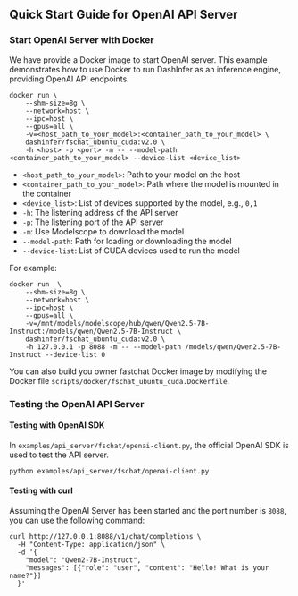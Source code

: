## Quick Start Guide for OpenAI API Server

### Start OpenAI Server with Docker

We have provide a Docker image to start OpenAI server.
This example demonstrates how to use Docker to run DashInfer as an inference engine, providing OpenAI API endpoints.

```shell
docker run \
    --shm-size=8g \
    --network=host \
    --ipc=host \
    --gpus=all \
    -v=<host_path_to_your_model>:<container_path_to_your_model> \
    dashinfer/fschat_ubuntu_cuda:v2.0 \
    -h <host> -p <port> -m -- --model-path <container_path_to_your_model> --device-list <device_list>
```
 
- `<host_path_to_your_model>`: Path to your model on the host
- `<container_path_to_your_model>`: Path where the model is mounted in the container
- `<device_list>`: List of devices supported by the model, e.g., `0,1`
- `-h`: The listening address of the API server
- `-p`: The listening port of the API server
- `-m`: Use Modelscope to download the model
- `--model-path`: Path for loading or downloading the model
- `--device-list`: List of CUDA devices used to run the model

For example:

```shell
docker run  \
    --shm-size=8g \
    --network=host \
    --ipc=host \
    --gpus=all \
    -v=/mnt/models/modelscope/hub/qwen/Qwen2.5-7B-Instruct:/models/qwen/Qwen2.5-7B-Instruct \
    dashinfer/fschat_ubuntu_cuda:v2.0 \
    -h 127.0.0.1 -p 8088 -m -- --model-path /models/qwen/Qwen2.5-7B-Instruct --device-list 0
```

You can also build you owner fastchat Docker image by modifying the Docker file `scripts/docker/fschat_ubuntu_cuda.Dockerfile`.

### Testing the OpenAI API Server

#### Testing with OpenAI SDK
In `examples/api_server/fschat/openai-client.py`, the official OpenAI SDK is used to test the API server.

```shell
python examples/api_server/fschat/openai-client.py
```

#### Testing with curl
Assuming the OpenAI Server has been started and the port number is `8088`, you can use the following command:

```shell
curl http://127.0.0.1:8088/v1/chat/completions \
  -H "Content-Type: application/json" \
  -d '{
    "model": "Qwen2-7B-Instruct",
    "messages": [{"role": "user", "content": "Hello! What is your name?"}]
  }'
```

